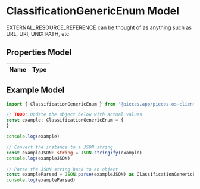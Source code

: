 
# ClassificationGenericEnum Model

EXTERNAL_RESOURCE_REFERENCE can be thought of as anything such as URL, URI, UNIX PATH, etc

## Properties Model

Name | Type
------------ | -------------

## Example Model

```typescript
import { ClassificationGenericEnum } from '@pieces.app/pieces-os-client'

// TODO: Update the object below with actual values
const example: ClassificationGenericEnum = {
}

console.log(example)

// Convert the instance to a JSON string
const exampleJSON: string = JSON.stringify(example)
console.log(exampleJSON)

// Parse the JSON string back to an object
const exampleParsed = JSON.parse(exampleJSON) as ClassificationGenericEnum
console.log(exampleParsed)
```


